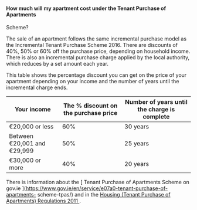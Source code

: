 ####  How much will my apartment cost under the Tenant Purchase of Apartments
Scheme?

The sale of an apartment follows the same incremental purchase model as the
Incremental Tenant Purchase Scheme 2016. There are discounts of 40%, 50% or
60% off the purchase price, depending on household income. There is also an
incremental purchase charge applied by the local authority, which reduces by a
set amount each year.

This table shows the percentage discount you can get on the price of your
apartment depending on your income and the number of years until the
incremental charge ends.

**Your income** |  **The % discount on the purchase price** |  **Number of years until the charge is complete**  
---|---|---  
€20,000 or less  |  60%  |  30 years   
Between €20,001 and €29,999  |  50%  |  25 years   
€30,000 or more  |  40%  |  20 years   
  
There is information about the [ Tenant Purchase of Apartments Scheme on
gov.ie ](https://www.gov.ie/en/service/e07a0-tenant-purchase-of-apartments-
scheme-tpas/) and in the [ Housing (Tenant Purchase of Apartments) Regulations
2011 ](https://www.irishstatutebook.ie/eli/2011/si/679/made/en/print) .
